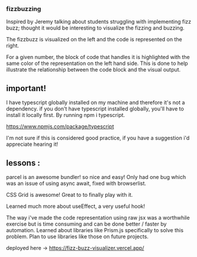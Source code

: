 ### fizzbuzzing

Inspired by Jeremy talking about students struggling with implementing fizz buzz; thought it would be interesting to visualize the fizzing and buzzing.

The fizzbuzz is visualized on the left and the code is represented on the right.

For a given number, the block of code that handles it is highlighted with the same color of the representation on the left hand side. This is done to help illustrate the relationship between the code block and the visual output.

## important!

I have typescript globally installed on my machine and therefore it's not a dependency. if you don't have typescript installed globally, you'll have to install it locally first. By running npm i typescript.

https://www.npmjs.com/package/typescript
 
 I'm not sure if this is considered good practice, if you have a suggestion i'd appreciate hearing it!

## lessons :

parcel is an awesome bundler! so nice and easy! Only had one bug which was an issue of using async await, fixed with browserlist.

CSS Grid is awesome! Great to to finally play with it.

Learned much more about useEffect, a very useful hook!

The way i've made the code representation using raw jsx was a worthwhile exercise but is time consuming and can be done better / faster by automation. Learned about libraries like Prism.js specifically to solve this problem. Plan to use libraries like those on future projects. 

deployed here ->
https://fizz-buzz-visualizer.vercel.app/
